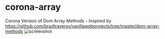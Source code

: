 # corona-array
Corona Version of Dom Array Methods - Inspired by https://github.com/bradtraversy/vanillawebprojects/tree/master/dom-array-methods 
![screenshot](https://github.com/agepoor/corona-array/raw/master/Screenshot_2020-03-19%20DOM%20Array%20Methods%20-%20Corona%20Randomizer%20%F0%9F%91%91.png)

